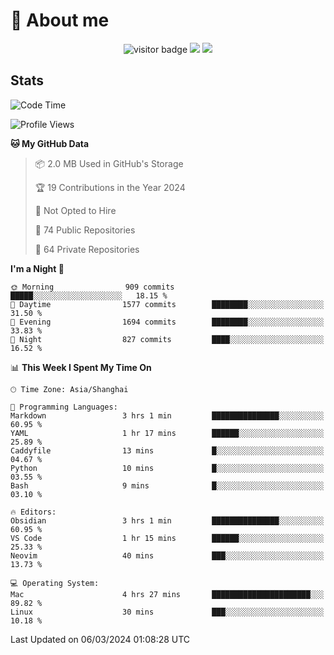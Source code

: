 <!-- ![](https://youpai.roccoshi.top/img/20200804214216.png) -->

# 🧐 About me
 
<p align="center">
<img src="https://visitor-badge.laobi.icu/badge?page_id=Lincest.Lincest&title=hits" alt="visitor badge"/>
<a href="mailto:imroccoshi@gmail.com"><img src="https://img.shields.io/badge/gmail-imroccoshi%40gmail.com-red"></a>
<a href="https://blog.roccoshi.top"><img src="https://img.shields.io/badge/blog-roccoshi-green"></a>
</p>

## Stats

<!--START_SECTION:waka-->
![Code Time](http://img.shields.io/badge/Code%20Time-996%20hrs%2019%20mins-blue)

![Profile Views](http://img.shields.io/badge/Profile%20Views-0-blue)

**🐱 My GitHub Data** 

> 📦 2.0 MB Used in GitHub's Storage 
 > 
> 🏆 19 Contributions in the Year 2024
 > 
> 🚫 Not Opted to Hire
 > 
> 📜 74 Public Repositories 
 > 
> 🔑 64 Private Repositories 
 > 
**I'm a Night 🦉** 

```text
🌞 Morning                909 commits         █████░░░░░░░░░░░░░░░░░░░░   18.15 % 
🌆 Daytime                1577 commits        ████████░░░░░░░░░░░░░░░░░   31.50 % 
🌃 Evening                1694 commits        ████████░░░░░░░░░░░░░░░░░   33.83 % 
🌙 Night                  827 commits         ████░░░░░░░░░░░░░░░░░░░░░   16.52 % 
```


📊 **This Week I Spent My Time On** 

```text
🕑︎ Time Zone: Asia/Shanghai

💬 Programming Languages: 
Markdown                 3 hrs 1 min         ███████████████░░░░░░░░░░   60.95 % 
YAML                     1 hr 17 mins        ██████░░░░░░░░░░░░░░░░░░░   25.89 % 
Caddyfile                13 mins             █░░░░░░░░░░░░░░░░░░░░░░░░   04.67 % 
Python                   10 mins             █░░░░░░░░░░░░░░░░░░░░░░░░   03.55 % 
Bash                     9 mins              █░░░░░░░░░░░░░░░░░░░░░░░░   03.10 % 

🔥 Editors: 
Obsidian                 3 hrs 1 min         ███████████████░░░░░░░░░░   60.95 % 
VS Code                  1 hr 15 mins        ██████░░░░░░░░░░░░░░░░░░░   25.33 % 
Neovim                   40 mins             ███░░░░░░░░░░░░░░░░░░░░░░   13.73 % 

💻 Operating System: 
Mac                      4 hrs 27 mins       ██████████████████████░░░   89.82 % 
Linux                    30 mins             ███░░░░░░░░░░░░░░░░░░░░░░   10.18 % 
```


 Last Updated on 06/03/2024 01:08:28 UTC
<!--END_SECTION:waka-->


